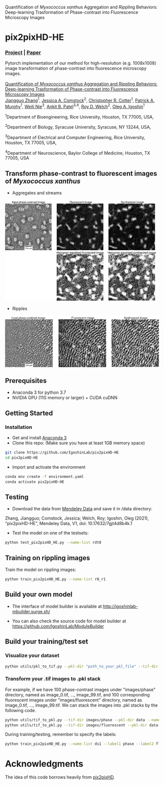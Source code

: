 Quantification of *Myxococcus xanthus* Aggregation and Rippling Behaviors: Deep-learning Trasformation of Phase-contrast into Fluorescence Microscopy Images

# pix2pixHD-HE
### [Project](https://github.com/IgoshinLab/pix2pixHD-HE/) | [Paper]() <br>
Pytorch implementation of our method for high-resolution (e.g. 1008x1008) image transformation of phase-contrast into fluorescence microscopy images. <br><br>
[Quantification of *Myxococcus xanthus* Aggregation and Rippling Behaviors: Deep-learning Trasformation of Phase-contrast into Fluorescence Microscopy Images](https://github.com/IgoshinLab/pix2pixHD-HE/)  
 [Jiangguo Zhang](https://JiangguoZhang.github.io/)<sup>1</sup>, [Jessica A. Comstock](https://thecollege.syr.edu/people/graduate-students/comstock-jessica/)<sup>2</sup>, [Christopher R. Cotter](https://shimkets.uga.edu/who/cotter)<sup>1</sup>, [Patrick A. Murphy](https://igoshin.rice.edu/people.html)<sup>1</sup>, [Weili Nie](https://weilinie.github.io/)<sup>3</sup>, [Ankit B. Patel](https://ankitlab.co/)<sup>3,4</sup>, [Roy D. Welch](http://www.welchlab.net/)<sup>2</sup>, [Oleg A. Igoshin](https://igoshin.rice.edu/index.html)<sup>1</sup> 

 <sup>1</sup>Department of Bioengineering, Rice University, Houston, TX 77005, USA,
 
 <sup>2</sup>Department of Biology, Syracuse University, Syracuse, NY 13244, USA,
 
 <sup>3</sup>Department of Electrical and Computer Engineering, Rice University, Houston, TX 77005, USA,
 
 <sup>4</sup>Department of Neuroscience, Baylor College of Medicine, Houston, TX 77005, USA

## Transform phase-contrast to fluorescent images of *Myxococcus xanthus*
- Aggregates and streams
<p align='left'>
  <img title="aggregates and streams" src='imgs/img1.png' width='800'/>
</p>

- Ripples
<p align='left'>
  <img title="ripples" src='imgs/img2.png' width='780'/>
</p>

## Prerequisites
- Anaconda 3 for python 3.7
- NVIDIA GPU (11G memory or larger) + CUDA cuDNN

## Getting Started
### Installation
- Get and install [Anaconda 3](https://www.anaconda.com/products/individual)
- Clone this repo: (Make sure you have at least 1GB memory space)
```bash
git clone https://github.com/IgoshinLab/pix2pixHD-HE
cd pix2pixHD-HE
```
- Import and activate the environment
```bash
conda env create -f environment.yaml
conda activate pix2pixHD-HE
```
## Testing
  - Download the data from [Mendeley Data](https://data.mendeley.com/datasets/7gjt4d8b4k/1) and save it in /data directory: 

  Zhang, Jiangguo; Comstock, Jessica; Welch, Roy; Igoshin, Oleg (2021), “pix2pixHD-HE”, Mendeley Data, V1, doi: 10.17632/7gjt4d8b4k.1
  
  - Test the model on one of the testsets:

```bash
python test_pix2pixHD_HE.py --name-list rdt0
```

## Training on rippling images
 Train the model on rippling images:
```bash
python train_pix2pixHD_HE.py --name-list r0_r1
```

## Build your own model
- The interface of model builder is available at http://igoshinlab-mbuilder.surge.sh/

- You can also check the source code for model builder at https://github.com/IgoshinLab/ModuleBuilder

## Build your training/test set
### Visualize your dataset
```bash
python utils/pkl_to_tif.py --pkl-dir "path_to_your_pkl_file" --tif-dir "path_to_save_tif_images"
```
### Transform your .tif images to .pkl stack
For example, if we have 100 phase-contrast images under "images/phase" directory, named as image_0.tif, ..., image_99.tif, 
and 100 corresponding fluorescent images under "images/fluorescent" directory, named as image_0.tif, ..., image_99.tif. 
We can stack the images into .pkl stacks by the following code.
```bash
python utils/tif_to_pkl.py --tif-dir images/phase --pkl-dir data --name ds1 --label phase --name-format image_%d.tif --start-idx 0 --end-idx 99 --resize-by 1
python utils/tif_to_pkl.py --tif-dir images/fluorescent --pkl-dir data --name ds1 --label fluoresent --name-format image_%d.tif --start-idx 0 --end-idx 99 --resize-by 1
```
During training/testing, remember to specify the labels:
```bash
python train_pix2pixHD_HE.py --name-list ds1 --label1 phase --label2 fluorescent
```

# Acknowledgments
The idea of this code borrows heavily from [pix2pixHD](https://github.com/NVIDIA/pix2pixHD/).




